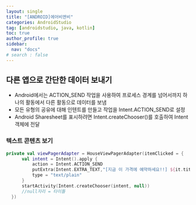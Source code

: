 ```yaml
---
layout: single
title: "[ANDROID]에어비엔비"
categories: AndroidStudio
tag: [androidstudio, java, kotlin]
toc: true
author_profile: true
sidebar:
  nav: "docs"
# search : false
---
```


## 다른 앱으로 간단한 데이터 보내기

- Android에서는 ACTION_SEND 작업을 사용하여 프로세스 경계를 넘어서까지 하나의 활동에서 다른 활동으로 데이터를 보냄
- 모든 유형의 공유에 대해 인텐트를 만들고 작업을 Intent.ACTION_SEND로 설정
- Android Sharesheet를 표시하려면 Intent.createChooser()를 호출하여 Intent 객체에 전달

### 텍스트 콘텐츠 보기

```kotlin
private val viewPagerAdapter = HouseViewPagerAdapter(itemClicked = {
      val intent = Intent().apply {
          action = Intent.ACTION_SEND
          putExtra(Intent.EXTRA_TEXT,"[지금 이 가격에 예약하세요!!] ${it.title} ${it.price} 사진보기 : ${it.imgUrl}")
          type = "text/plain"
      }
      startActivity(Intent.createChooser(intent, null))
      //null자리 = 타이틀
  })
```
